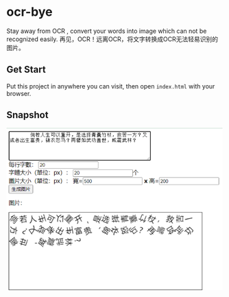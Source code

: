 # ocr-bye
Stay away from OCR , convert your words into image which can not be recognized easily. 再见，OCR！远离OCR，将文字转换成OCR无法轻易识别的图片。

## Get Start
Put this project in anywhere you can visit, then open `index.html` with your browser.
## Snapshot
![示例](img/img1.png)